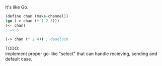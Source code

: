 It's like Go.
```lisp
(define chan (make-channel))
(go (-> chan (+ 1 2 3)))
(<- chan)
; => 6

(-> chan (* 2 4)) ; deadlock
``` 

TODO:  
implement proper go-like "select" that can handle
recieving, sending and default case.
